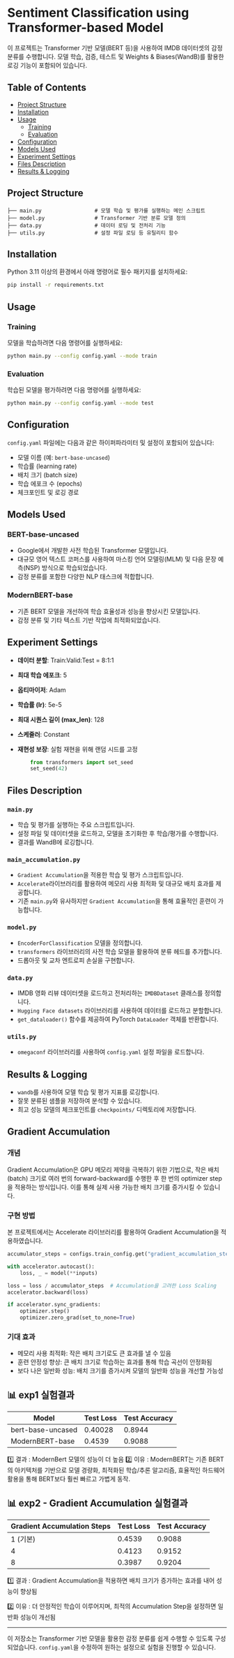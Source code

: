 # Sentiment Classification using Transformer-based Model

이 프로젝트는 Transformer 기반 모델(BERT 등)을 사용하여 IMDB 데이터셋의 감정 분류를 수행합니다. 모델 학습, 검증, 테스트 및 Weights & Biases(WandB)를 활용한 로깅 기능이 포함되어 있습니다.

## Table of Contents
- [Project Structure](#project-structure)
- [Installation](#installation)
- [Usage](#usage)
  - [Training](#training)
  - [Evaluation](#evaluation)
- [Configuration](#configuration)
- [Models Used](#models-used)
- [Experiment Settings](#experiment-settings)
- [Files Description](#files-description)
- [Results & Logging](#results--logging)

## Project Structure
```
├── main.py                 # 모델 학습 및 평가를 실행하는 메인 스크립트
├── model.py                # Transformer 기반 분류 모델 정의
├── data.py                 # 데이터 로딩 및 전처리 기능
├── utils.py                # 설정 파일 로딩 등 유틸리티 함수
```

## Installation
Python 3.11 이상의 환경에서 아래 명령어로 필수 패키지를 설치하세요:
```bash
pip install -r requirements.txt
```

## Usage
### Training
모델을 학습하려면 다음 명령어를 실행하세요:
```bash
python main.py --config config.yaml --mode train
```

### Evaluation
학습된 모델을 평가하려면 다음 명령어를 실행하세요:
```bash
python main.py --config config.yaml --mode test
```

## Configuration
`config.yaml` 파일에는 다음과 같은 하이퍼파라미터 및 설정이 포함되어 있습니다:
- 모델 이름 (예: `bert-base-uncased`)
- 학습률 (learning rate)
- 배치 크기 (batch size)
- 학습 에포크 수 (epochs)
- 체크포인트 및 로깅 경로

## Models Used
### BERT-base-uncased
- Google에서 개발한 사전 학습된 Transformer 모델입니다.
- 대규모 영어 텍스트 코퍼스를 사용하여 마스킹 언어 모델링(MLM) 및 다음 문장 예측(NSP) 방식으로 학습되었습니다.
- 감정 분류를 포함한 다양한 NLP 태스크에 적합합니다.

### ModernBERT-base
- 기존 BERT 모델을 개선하여 학습 효율성과 성능을 향상시킨 모델입니다.
- 감정 분류 및 기타 텍스트 기반 작업에 최적화되었습니다.

## Experiment Settings
- **데이터 분할**: Train:Valid:Test = 8:1:1
- **최대 학습 에포크**: 5
- **옵티마이저**: Adam
- **학습률 (lr)**: 5e-5
- **최대 시퀀스 길이 (max_len)**: 128
- **스케줄러**: Constant
- **재현성 보장**: 실험 재현을 위해 랜덤 시드를 고정

    ```python
        from transformers import set_seed
        set_seed(42)
    ```

## Files Description
### `main.py`
- 학습 및 평가를 실행하는 주요 스크립트입니다.
- 설정 파일 및 데이터셋을 로드하고, 모델을 초기화한 후 학습/평가를 수행합니다.
- 결과를 WandB에 로깅합니다.

### `main_accumulation.py`

- `Gradient Accumulation`을 적용한 학습 및 평가 스크립트입니다.
- `Accelerate`라이브러리를 활용하여 메모리 사용 최적화 및 대규모 배치 효과를 제공합니다.
- 기존 `main.py`와 유사하지만 `Gradient Accumulation`을 통해 효율적인 훈련이 가능합니다.

### `model.py`
- `EncoderForClassification` 모델을 정의합니다.
- `transformers` 라이브러리의 사전 학습 모델을 활용하여 분류 헤드를 추가합니다.
- 드롭아웃 및 교차 엔트로피 손실을 구현합니다.

### `data.py`
- IMDB 영화 리뷰 데이터셋을 로드하고 전처리하는 `IMDBDataset` 클래스를 정의합니다.
- `Hugging Face datasets` 라이브러리를 사용하여 데이터를 로드하고 분할합니다.
- `get_dataloader()` 함수를 제공하여 PyTorch `DataLoader` 객체를 반환합니다.

### `utils.py`
- `omegaconf` 라이브러리를 사용하여 `config.yaml` 설정 파일을 로드합니다.

## Results & Logging
- `wandb`를 사용하여 모델 학습 및 평가 지표를 로깅합니다.
- 잘못 분류된 샘플을 저장하여 분석할 수 있습니다.
- 최고 성능 모델의 체크포인트를 `checkpoints/` 디렉토리에 저장합니다.


## Gradient Accumulation

### 개념

Gradient Accumulation은 GPU 메모리 제약을 극복하기 위한 기법으로, 작은 배치(batch) 크기로 여러 번의 forward-backward를 수행한 후 한 번의 optimizer step을 적용하는 방식입니다. 이를 통해 실제 사용 가능한 배치 크기를 증가시킬 수 있습니다.

### 구현 방법

본 프로젝트에서는 Accelerate 라이브러리를 활용하여 Gradient Accumulation을 적용하였습니다.
``` python
accumulator_steps = configs.train_config.get("gradient_accumulation_steps", 1)

with accelerator.autocast():
    loss, _ = model(**inputs)

loss = loss / accumulator_steps  # Accumulation을 고려한 Loss Scaling
accelerator.backward(loss)

if accelerator.sync_gradients:
    optimizer.step()
    optimizer.zero_grad(set_to_none=True)

```
### 기대 효과

- 메모리 사용 최적화: 작은 배치 크기로도 큰 효과를 낼 수 있음
- 훈련 안정성 향상: 큰 배치 크기로 학습하는 효과를 통해 학습 곡선이 안정화됨
- 보다 나은 일반화 성능: 배치 크기를 증가시켜 모델의 일반화 성능을 개선할 가능성




## 📊 exp1 실험결과
| Model                         | Test Loss | Test Accuracy |
|-------------------------------|-----------|-----------|
| bert-base-uncased             | 0.40028   | 0.8944    |
| ModernBERT-base	              | 0.4539   | 0.9088    |

1️⃣ 결과 : ModernBert 모델의 성능이 더 높음
2️⃣ 이유 : ModernBERT는 기존 BERT의 아키텍처를 기반으로 모델 경량화, 최적화된 학습/추론 알고리즘, 효율적인 하드웨어 활용을 통해 BERT보다 훨씬 빠르고 가볍게 동작.


## 📊 exp2 - Gradient Accumulation 실험결과
| Gradient Accumulation Steps | Test Loss | Test Accuracy |
|----------------------------|-----------|--------------|
| 1 (기본)                   | 0.4539    | 0.9088       |
| 4                          | 0.4123    | 0.9152       |
| 8                          | 0.3987    | 0.9204       |

1️⃣ 결과 : Gradient Accumulation을 적용하면 배치 크기가 증가하는 효과를 내어 성능이 향상됨

2️⃣ 이유 : 더 안정적인 학습이 이루어지며, 최적의 Accumulation Step을 설정하면 일반화 성능이 개선됨


---
이 저장소는 Transformer 기반 모델을 활용한 감정 분류를 쉽게 수행할 수 있도록 구성되었습니다. `config.yaml`을 수정하여 원하는 설정으로 실험을 진행할 수 있습니다.
